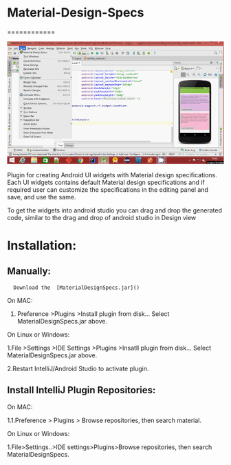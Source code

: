 # Material-Design-Specs

============
<p align="center">
  <img src="https://github.com/torryharris/Material-Design-Specs/blob/master/Docs/Material%20Design%20Specs.gif" alt="Material-Design-Specs"/>
</p>


Plugin for creating Android UI widgets with Material design specifications. Each UI widgets contains default Material design
specifications and if required user can customize the specifications in the editing panel and save, and use the same.

To get the widgets into android studio you can drag and drop the generated code, similar to the drag and drop of android studio in Design view  

# Installation:

 ## Manually:
     
      Download the  [MaterialDesignSpecs.jar]()

On MAC: 

  1. Preference >Plugins >Install plugin from disk... Select MaterialDesignSpecs.jar above.

 On Linux or Windows: 

  1.File >Settings >IDE Settings >Plugins >Insatll plugin from disk... Select MaterialDesignSpecs.jar above.

  2.Restart IntelliJ/Android Studio to activate plugin. 
  
## Install IntelliJ Plugin Repositories:

 On MAC:
 
  1.1.Preference > Plugins > Browse repositories, then search material.

 On Linux or Windows:
 
 1.File>Settings..>IDE settings>Plugins>Browse repositories, then search MaterialDesignSpecs.

